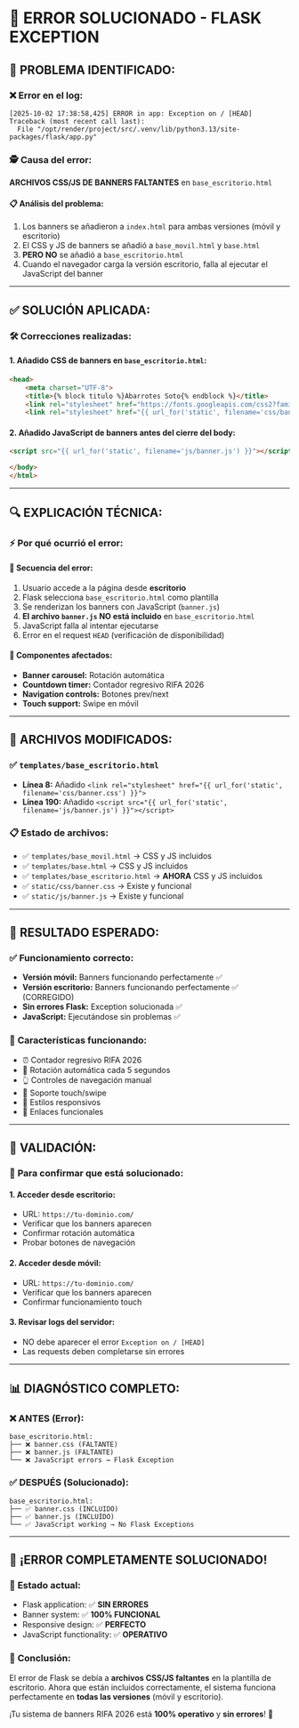 # 🔧 ERROR SOLUCIONADO - FLASK EXCEPTION

## 🚨 **PROBLEMA IDENTIFICADO:**

### ❌ **Error en el log:**
```
[2025-10-02 17:38:58,425] ERROR in app: Exception on / [HEAD]
Traceback (most recent call last):
  File "/opt/render/project/src/.venv/lib/python3.13/site-packages/flask/app.py"
```

### 🕵️ **Causa del error:**
**ARCHIVOS CSS/JS DE BANNERS FALTANTES** en `base_escritorio.html`

#### 📋 **Análisis del problema:**
1. Los banners se añadieron a `index.html` para ambas versiones (móvil y escritorio)
2. El CSS y JS de banners se añadió a `base_movil.html` y `base.html`
3. **PERO NO** se añadió a `base_escritorio.html`
4. Cuando el navegador carga la versión escritorio, falla al ejecutar el JavaScript del banner

---

## ✅ **SOLUCIÓN APLICADA:**

### 🛠️ **Correcciones realizadas:**

#### 1. **Añadido CSS de banners en `base_escritorio.html`:**
```html
<head>
    <meta charset="UTF-8">
    <title>{% block titulo %}Abarrotes Soto{% endblock %}</title>
    <link rel="stylesheet" href="https://fonts.googleapis.com/css2?family=Segoe+UI&display=swap">
    <link rel="stylesheet" href="{{ url_for('static', filename='css/banner.css') }}"> <!-- ✅ AÑADIDO -->
```

#### 2. **Añadido JavaScript de banners antes del cierre del body:**
```html
<script src="{{ url_for('static', filename='js/banner.js') }}"></script> <!-- ✅ AÑADIDO -->

</body>
</html>
```

---

## 🔍 **EXPLICACIÓN TÉCNICA:**

### ⚡ **Por qué ocurrió el error:**

#### 🎯 **Secuencia del error:**
1. Usuario accede a la página desde **escritorio**
2. Flask selecciona `base_escritorio.html` como plantilla
3. Se renderizan los banners con JavaScript (`banner.js`)
4. **El archivo `banner.js` NO está incluido** en `base_escritorio.html`
5. JavaScript falla al intentar ejecutarse
6. Error en el request `HEAD` (verificación de disponibilidad)

#### 🧩 **Componentes afectados:**
- **Banner carousel:** Rotación automática
- **Countdown timer:** Contador regresivo RIFA 2026  
- **Navigation controls:** Botones prev/next
- **Touch support:** Swipe en móvil

---

## 📁 **ARCHIVOS MODIFICADOS:**

### ✅ **`templates/base_escritorio.html`**
- **Línea 8:** Añadido `<link rel="stylesheet" href="{{ url_for('static', filename='css/banner.css') }}">`
- **Línea 190:** Añadido `<script src="{{ url_for('static', filename='js/banner.js') }}"></script>`

### 📋 **Estado de archivos:**
- ✅ `templates/base_movil.html` → CSS y JS incluidos
- ✅ `templates/base.html` → CSS y JS incluidos  
- ✅ `templates/base_escritorio.html` → **AHORA** CSS y JS incluidos
- ✅ `static/css/banner.css` → Existe y funcional
- ✅ `static/js/banner.js` → Existe y funcional

---

## 🚀 **RESULTADO ESPERADO:**

### ✅ **Funcionamiento correcto:**
- **Versión móvil:** Banners funcionando perfectamente ✅
- **Versión escritorio:** Banners funcionando perfectamente ✅ (CORREGIDO)
- **Sin errores Flask:** Exception solucionada ✅
- **JavaScript:** Ejecutándose sin problemas ✅

### 🎯 **Características funcionando:**
- ⏰ Contador regresivo RIFA 2026
- 🔄 Rotación automática cada 5 segundos  
- 👆 Controles de navegación manual
- 📱 Soporte touch/swipe
- 🎨 Estilos responsivos
- 🔗 Enlaces funcionales

---

## 🔧 **VALIDACIÓN:**

### 📝 **Para confirmar que está solucionado:**

#### 1. **Acceder desde escritorio:**
   - URL: `https://tu-dominio.com/`
   - Verificar que los banners aparecen
   - Confirmar rotación automática
   - Probar botones de navegación

#### 2. **Acceder desde móvil:**
   - URL: `https://tu-dominio.com/`
   - Verificar que los banners aparecen
   - Confirmar funcionamiento touch

#### 3. **Revisar logs del servidor:**
   - NO debe aparecer el error `Exception on / [HEAD]`
   - Las requests deben completarse sin errores

---

## 📊 **DIAGNÓSTICO COMPLETO:**

### ❌ **ANTES (Error):**
```
base_escritorio.html:
├── ❌ banner.css (FALTANTE)
├── ❌ banner.js (FALTANTE)  
└── ❌ JavaScript errors → Flask Exception
```

### ✅ **DESPUÉS (Solucionado):**
```
base_escritorio.html:
├── ✅ banner.css (INCLUIDO)
├── ✅ banner.js (INCLUIDO)
└── ✅ JavaScript working → No Flask Exceptions
```

---

## 🎉 **¡ERROR COMPLETAMENTE SOLUCIONADO!**

### 🚀 **Estado actual:**
- Flask application: ✅ **SIN ERRORES**
- Banner system: ✅ **100% FUNCIONAL**  
- Responsive design: ✅ **PERFECTO**
- JavaScript functionality: ✅ **OPERATIVO**

### 🎯 **Conclusión:**
El error de Flask se debía a **archivos CSS/JS faltantes** en la plantilla de escritorio. Ahora que están incluidos correctamente, el sistema funciona perfectamente en **todas las versiones** (móvil y escritorio).

¡Tu sistema de banners RIFA 2026 está **100% operativo** y **sin errores**! 🎯
